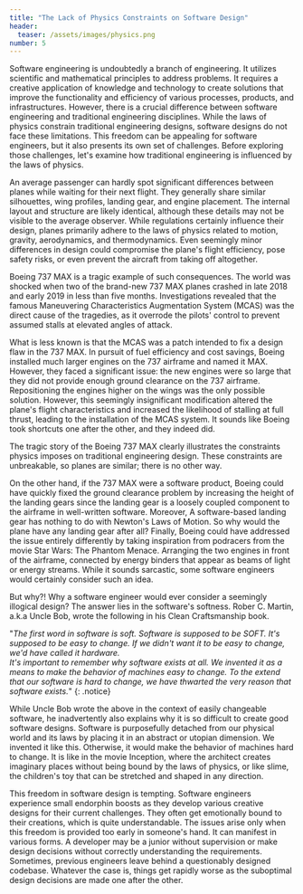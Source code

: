 ```yaml
---
title: "The Lack of Physics Constraints on Software Design"
header:
  teaser: /assets/images/physics.png
number: 5
---
```

Software engineering is undoubtedly a branch of engineering. It utilizes scientific and mathematical principles to address problems. It requires a creative application of knowledge and technology to create solutions that improve the functionality and efficiency of various processes, products, and infrastructures. However, there is a crucial difference between software engineering and traditional engineering disciplines. While the laws of physics constrain traditional engineering designs, software designs do not face these limitations. This freedom can be appealing for software engineers, but it also presents its own set of challenges. Before exploring those challenges, let's examine how traditional engineering is influenced by the laws of physics.

An average passenger can hardly spot significant differences between planes while waiting for their next flight. They generally share similar silhouettes, wing profiles, landing gear, and engine placement. The internal layout and structure are likely identical, although these details may not be visible to the average observer. While regulations certainly influence their design, planes primarily adhere to the laws of physics related to motion, gravity, aerodynamics, and thermodynamics. Even seemingly minor differences in design could compromise the plane's flight efficiency, pose safety risks, or even prevent the aircraft from taking off altogether.

Boeing 737 MAX is a tragic example of such consequences. The world was shocked when two of the brand-new 737 MAX planes crashed in late 2018 and early 2019 in less than five months. Investigations revealed that the famous Maneuvering Characteristics Augmentation System (MCAS) was the direct cause of the tragedies, as it overrode the pilots' control to prevent assumed stalls at elevated angles of attack.

What is less known is that the MCAS was a patch intended to fix a design flaw in the 737 MAX. In pursuit of fuel efficiency and cost savings, Boeing installed much larger engines on the 737 airframe and named it MAX. However, they faced a significant issue: the new engines were so large that they did not provide enough ground clearance on the 737 airframe. Repositioning the engines higher on the wings was the only possible solution. However, this seemingly insignificant modification altered the plane's flight characteristics and increased the likelihood of stalling at full thrust, leading to the installation of the MCAS system. It sounds like Boeing took shortcuts one after the other, and they indeed did.

The tragic story of the Boeing 737 MAX clearly illustrates the constraints physics imposes on traditional engineering design. These constraints are unbreakable, so planes are similar; there is no other way.

On the other hand, if the 737 MAX were a software product, Boeing could have quickly fixed the ground clearance problem by increasing the height of the landing gears since the landing gear is a loosely coupled component to the airframe in well-written software. Moreover, A software-based landing gear has nothing to do with Newton's Laws of Motion. So why would the plane have any landing gear after all? Finally, Boeing could have addressed the issue entirely differently by taking inspiration from podracers from the movie Star Wars: The Phantom Menace. Arranging the two engines in front of the airframe, connected by energy binders that appear as beams of light or energy streams. While it sounds sarcastic, some software engineers would certainly consider such an idea.

But why?! Why a software engineer would ever consider a seemingly illogical design? The answer lies in the software's softness. Rober C. Martin, a.k.a Uncle Bob, wrote the following in his Clean Craftsmanship book.

"_The first word in software is soft. Software is supposed to be SOFT. It's supposed to be easy to change. If we didn't want it to be easy to change, we'd have called it hardware.<br/>
It's important to remember why software exists at all. We invented it as a means to make the behavior of machines easy to change. To the extend that our software is hard to change, we have thwarted the very reason that software exists._"
{: .notice}

While Uncle Bob wrote the above in the context of easily changeable software, he inadvertently also explains why it is so difficult to create good software designs. Software is purposefully detached from our physical world and its laws by placing it in an abstract or utopian dimension. We invented it like this. Otherwise, it would make the behavior of machines hard to change. It is like in the movie Inception, where the architect creates imaginary places without being bound by the laws of physics, or like slime, the children's toy that can be stretched and shaped in any direction.

This freedom in software design is tempting. Software engineers experience small endorphin boosts as they develop various creative designs for their current challenges. They often get emotionally bound to their creations, which is quite understandable. The issues arise only when this freedom is provided too early in someone's hand. It can manifest in various forms. A developer may be a junior without supervision or make design decisions without correctly understanding the requirements. Sometimes, previous engineers leave behind a questionably designed codebase. Whatever the case is, things get rapidly worse as the suboptimal design decisions are made one after the other.

